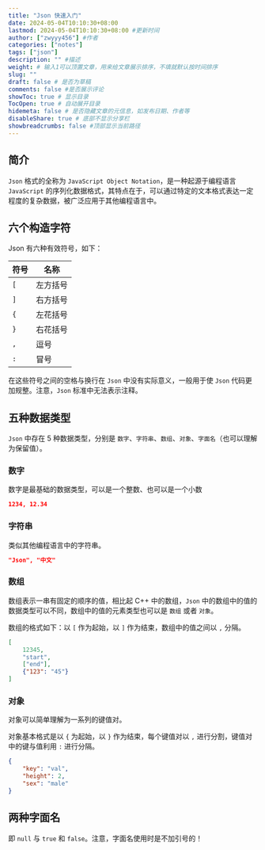 ```yaml
---
title: "Json 快速入门"
date: 2024-05-04T10:10:30+08:00
lastmod: 2024-05-04T10:10:30+08:00 #更新时间
author: ["zwyyy456"] #作者
categories: ["notes"]
tags: ["json"]
description: "" #描述
weight: # 输入1可以顶置文章，用来给文章展示排序，不填就默认按时间排序
slug: ""
draft: false # 是否为草稿
comments: false #是否展示评论
showToc: true # 显示目录
TocOpen: true # 自动展开目录
hidemeta: false # 是否隐藏文章的元信息，如发布日期、作者等
disableShare: true # 底部不显示分享栏
showbreadcrumbs: false #顶部显示当前路径
---
```


## 简介

`Json` 格式的全称为 `JavaScript Object Notation`，是一种起源于编程语言 `JavaScript` 的序列化数据格式，其特点在于，可以通过特定的文本格式表达一定程度的复杂数据，被广泛应用于其他编程语言中。

## 六个构造字符

Json 有六种有效符号，如下：

| 符号 | 名称 |
| -- | -- |
|`[` | 左方括号 |
| `]` | 右方括号 |
| `{` | 左花括号 |
| `}` | 右花括号 |
| `,` | 逗号 |
| `:` | 冒号 |

在这些符号之间的空格与换行在 `Json` 中没有实际意义，一般用于使 `Json` 代码更加规整。注意，`Json` 标准中无法表示注释。

## 五种数据类型

`Json` 中存在 5 种数据类型，分别是 `数字`、`字符串`、`数组`、`对象`、`字面名`（也可以理解为保留值）。

### 数字

数字是最基础的数据类型，可以是一个整数、也可以是一个小数

```json
1234, 12.34
```

### 字符串

类似其他编程语言中的字符串。

```json
"Json", "中文"
```

### 数组

数组表示一串有固定的顺序的值，相比起 C++ 中的数组，`Json` 中的数组中的值的数据类型可以不同，数组中的值的元素类型也可以是 `数组` 或者 `对象`。

数组的格式如下：以 `[` 作为起始，以 `]` 作为结束，数组中的值之间以 `,` 分隔。

```json
[
    12345,
    "start",
    ["end"],
    {"123": "45"}
]
```

### 对象

对象可以简单理解为一系列的键值对。

对象基本格式是以 `{` 为起始，以 `}` 作为结束，每个键值对以 `,` 进行分割，键值对中的键与值利用 `:` 进行分隔。

```json
{
    "key": "val",
    "height": 2,
    "sex": "male"
}
```

## 两种字面名

即 `null` 与 `true` 和 `false`。注意，字面名使用时是不加引号的！






